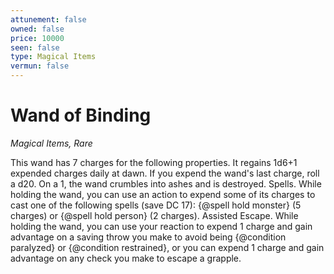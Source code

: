 ```yaml
---
attunement: false
owned: false
price: 10000
seen: false
type: Magical Items
vermun: false
---
```

# Wand of Binding

*Magical Items, Rare*

This wand has 7 charges for the following properties. It regains 1d6+1 expended charges daily at dawn. If you expend the wand's last charge, roll a d20. On a 1, the wand crumbles into ashes and is destroyed. Spells. While holding the wand, you can use an action to expend some of its charges to cast one of the following spells (save DC 17): {@spell hold monster} (5 charges) or {@spell hold person} (2 charges). Assisted Escape. While holding the wand, you can use your reaction to expend 1 charge and gain advantage on a saving throw you make to avoid being {@condition paralyzed} or {@condition restrained}, or you can expend 1 charge and gain advantage on any check you make to escape a grapple.